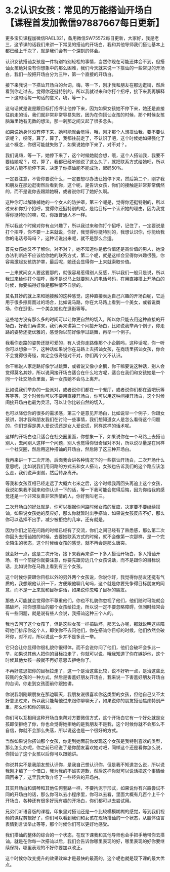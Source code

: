# 3.2认识女孩：常见的万能搭讪开场白【课程首发加微信97887667每日更新】

更多宝贝课程加微信RAEL321，备用微信SW75572每日更新，大家好，我是老三，这节课的话我们来讲一下常见的搭讪的开场白，我和其他导师我们搭讪基本上都已经上千次了，就是我们会有一个深刻的体会。

认识女孩搭讪女孩是一件特别特别轻松的事情，当然你现在可能还体会不到，但搭讪女孩绝对没有你想象中的那么困难，我们今天就来说一下搭讪的一些常见的开场白，我们一般把开场白分为三种，第一个直接的开场白。

接下来我说一下搭讪开场白的台词，嗨，等一下，刚才我和朋友在那边逛街，然后看到你走过去，觉得你还挺特别的，所以我就过来和你打个招呼，接下来我再解释一下这句话每一句话的意义，嗨，等一下。

这句话就是说是跟目标打招呼让他停下来，因为如果女孩她不停下来，她还是直接往前走的话，我们就非常非常容易失败，因为在你搭讪女孩的时候，那个时候女孩脑海里她有无数的想法，那一刹那之间又起了很多念头。

如果说她身体没有停下来，她可能就会觉得，哦，刚才那个人想搭讪我，要不要认识呢？，哎呀，算了，算了，我都往前走了，不认识了吧，这个时候她如果强化了这个概念，你很可能就失败了，如果说她停下来了，对不对？。

我们说嗨，等一下，她停下来了，这个时候她就会想，哦，这个人搭讪我，我要不要给她呢？，哎，算了，我都已经听她说了这么久了，就把联系方式给她吧，所以说对方能不能停下来，决定了你搭讪能不能成功，起码50%。

一定要注意，不管你要说什么，一定要想尽办法让她停下来，然后第二个，刚才我和朋友在那边逛街然后看到你，这个呢，是告诉女孩，你们的接触是非常非常偶然的，而不是说你去跟踪她呀，或者说你盯了她好久啊。

这种你可以解除掉她的一个女人的防护罩，第三个呢是，觉得你还挺特别的，所以过来和你打个招呼，觉得你还挺特别的呢，是给目标一个认识她的理由，因为我觉得你挺特别的嘛，哎，你跟普通人不一样。

所以我这个时候对你有点兴趣了，所以我过来和你打个招呼，记住了，一定要说是打个招呼，你不要一上来就说，你好，我觉得你挺特别的，我想认识你，你能给我你的电话号码吗？，这种话说出来呢，就不是那么合适。

首先女孩她又不了解你，对不对？，她不知道你是低价值还是高价值的男人，她没办法判断应不应该给你她的联系方式，第二个呢，就是这样会显得你兴趣很强，你容易激起女孩防护罩，最后呢，她还会显得你一上来就索取价值。

一上来就问女人要这要那的，就很容易惹得别人反感，所以我们一般只是说，所以我过来给你打个招呼，而不是说马上就要别人的电话号码，在用直接搭上开场白的时候，你要搞得好像是那种情不自禁的。

莫名其妙的就上来和她接触的这种感觉，这种直接表达自己兴趣的开场白呢，它适用于很多擦肩而过的场合，比如说马路，你在大马路上看到一个美女，或者说商场，你在逛街，一个美女她也在逛街等等。

这些地方没有那么多的时间可以让你更自然的切入，所以你只能去用这种直接的开场白，好我们再讲来，我们再来讲第二个间接开场白，比如说我举两个例子，你走路的姿势还挺优雅的，感觉你以前好像学过跳舞，再举一个例子。

我看你走路的姿势还挺可爱的，有人说你走路像那个小企鹅吗，这种话呢，你一听你可以想象一下，这种话如果说你在马路上去搭讪女孩，在商场里搭讪女孩，你会不会觉得很奇怪，肯定会很奇怪对不对，你们两个又不认识。

你干嘛说人家走路好像学过跳舞，或者说又像小企鹅，你干嘛要说这种话，别人会觉得莫名其妙，所以说间接开场白适合在什么地方呢，适合在我们和女孩她是一个同一个社交场合里面，第一女孩她不会马上离开。

比如说我们举办的一些派对，或者说你们都在一个餐厅，或者说你们都在酒吧玩等等等等，这个时候你可以不要用直接开场白，你可以用这种间接开场白，这个时候间接开场白也最为灵活，可以让你比较自然的切入。

也可以降低你的很多的需求感，第三个是意见开场白，比如说举一个例子，你跟女孩讲，刚才我和朋友我们在讨论一些事情，我们想知道女人是怎么看待这个问题的，你们觉得是男人爱说谎还是女人爱说谎，同样这样的话术呢。

这样的开场白也只适合在社交圈里面，你想象一下，如果说你在一个马路上去搭讪别人，去问别人这样一个问题，别人也觉得你很奇怪对不对，所以说尽量是在同样一个社交圈，然后用这种搭讪的开场白，然后除了这三种开场白。

我再来讲一下二次开场，后面我会讲各种情况下的一些搭讪开场白，二次开场什么意思呢，比如说我们用问路的方式去和女人搭讪，女孩也告诉我们的这个路应该怎么走，我们说声谢谢，然后转身离开。

等我和女孩互相已经走远了大概六七米之后，这个时候我再回头再追上这个女孩，我说如果我不回来和你认识一下的话，等一下我可能会觉得后悔，因为你给我的感觉还是一个非常友善非常热情的人，你好我叫老三。

二次开场白的好处就是，你可以根据你问路时候女孩的反应，决定要不要继续搭讪，如果说女孩她的反应好，那么你就暂时出手搭讪，如果说女孩反应不好，那么你可以选择不出手，减少被拒绝的几率，还有就是。

因为你们之前在问路的时候已经有了交流，你们之间已经有了熟悉感，那么第二次你回头去搭讪她的时候，去要她联系方式的时候，就不会像第一次那样，是一个完全陌生的状态，这个时候给女孩的感觉，就不再会是那么唐突。

就会好一点，这是二次开场，接下来我再来讲一下多人搭讪开场白，多人搭讪开场，有一个前提你就要注意，你要先跟旁边几个女孩说话，而不是跟你的目标说话，比如说你在马路上看到有三个女孩。

这个时候你要跟你目标以外的另外两个女孩说，你说你好，我觉得你朋友还挺有气质的，我想跟他认识一下，方便跟他聊几句吗，这个就是你要先争得目标朋友的同意，而不是一上来就和目标讲话，如果说你忽略了目标的朋友。

那些人可能就会觉得你不尊重他们，你也不礼貌你忽视了他们，他们随时可能就会搞破坏，把你想搭讪的那个女孩给拉走，所以说一定不要忽略障碍，但同时经常会有一些问题，就是说有些人会说，我搭讪这种三个人的。

我也去问了这个女孩了，但是这些女孩一样搞破坏，那怎么办呢，那就说明这些障碍他们排斥你这个人，即使你不去问他们，你在搭讪你目标的时候，他们依然会破坏你，对不对，所以说这一步并不是多此一举。

它只会让你显得你很礼貌你很得体，而不会说你问了他们，他们会破坏会多此一举，如果说其他人把你的目标拉走了，你就可以说，哦我知道了你在嫉妒他，这个时候其他女孩一般就不再好意思去拒绝你了。

不再好意思把你的目标拉走了，这一个是治这些比较，说不好听一点，是治这些比较贱的女孩的一种方式，然后是害羞好朋友开场白，我来说一下害羞好朋友开场白的台词，你走到女孩面前你跟她讲。

你说我刚刚跟朋友在那边聊天，我朋友说很喜欢你这类型的女孩，但他自己又不太好意思过来，所以我只能帮他过来跟你聊聊天了，如果说你的朋友搭讪焦虑特别严重，那么你和你的朋友。

你们可以互相用这种开场白来帮对方要微信方式，这个开场白它有一个好处就是女孩即使拒绝了你，你也会觉得她拒绝的是我朋友不是我，这个时候你就不会那么不自信，你就不会那么失落，所以说这也是一个很好的方式。

当然如果说你搭讪那个女孩，你走到她面前你发现这个女孩是我特别喜欢的类型，那么怎么办呢，你之前已经说了是你朋友喜欢她对吧，同样这个还是看你怎么说，你搭讪了这个女孩以后你可以跟她讲。

你说其实不是我朋友想认识你，是我自己想认识你，但是我不知道怎么说，所以说我刚才编了一个借口，我为我的不诚实道歉，然后这样你就可以说话把这个事情给圆回来了，这里我大致介绍了一些经典的开场白。

其实开场白和调琴和其他任何套路一样，不要拘泥于形式，如果说你有兴趣尝试不同的开场白的话，那么你可以去小程序里，你可以去看，里面大概有几百个上千个开场白，各种还有很多好玩有趣的开场白，你们都可以去尝试用。

兄弟们听语音版的课程，印象里对搭讪还是一个比较模模糊糊的感觉，等到我们视频的课程剪辑好了，你们可以看到我们和女孩在现场搭讪的一个状态，从肢体语言表情到言谈举止等等，那个时候你们可以更好地感受。

我们搭讪的整体的综合的一个状态，在现下课我和其他导师也会手把手地带你去搭讪，就是在你每一次搭讪以后，我们会告诉你哪里表现的好，哪里表现的好你要继续保持，哪里表现的不好你要加以改正。

这个时候你改变提升的效果效率才是最快的最高的，这个呢也就是现下课的最大优点。